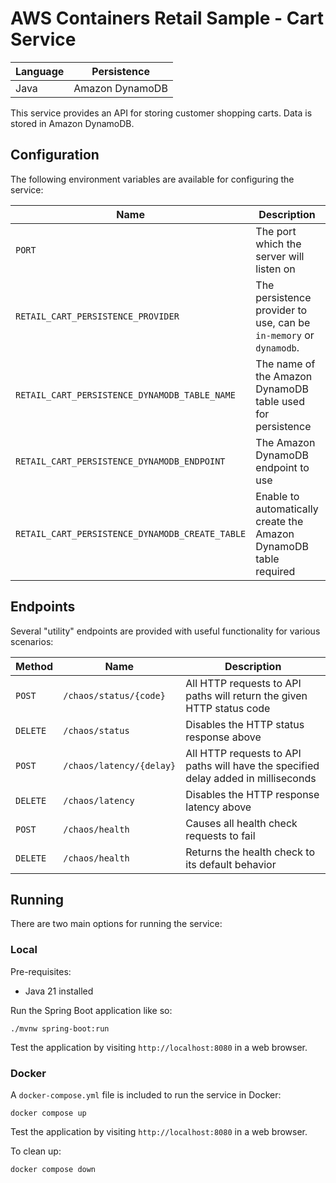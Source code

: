 # AWS Containers Retail Sample - Cart Service

<!-- Test commit -->
<!-- Test commit 2 --> 

| Language | Persistence     |
| -------- | --------------- |
| Java     | Amazon DynamoDB |

This service provides an API for storing customer shopping carts. Data is stored in Amazon DynamoDB.

## Configuration

The following environment variables are available for configuring the service:

| Name                                            | Description                                                        | Default     |
| ----------------------------------------------- | ------------------------------------------------------------------ | ----------- |
| `PORT`                                          | The port which the server will listen on                           | `8080`      |
| `RETAIL_CART_PERSISTENCE_PROVIDER`              | The persistence provider to use, can be `in-memory` or `dynamodb`. | `in-memory` |
| `RETAIL_CART_PERSISTENCE_DYNAMODB_TABLE_NAME`   | The name of the Amazon DynamoDB table used for persistence         | `Items`     |
| `RETAIL_CART_PERSISTENCE_DYNAMODB_ENDPOINT`     | The Amazon DynamoDB endpoint to use                                | `""`        |
| `RETAIL_CART_PERSISTENCE_DYNAMODB_CREATE_TABLE` | Enable to automatically create the Amazon DynamoDB table required  | `false`     |

## Endpoints

Several "utility" endpoints are provided with useful functionality for various scenarios:

| Method   | Name                     | Description                                                                        |
| -------- | ------------------------ | ---------------------------------------------------------------------------------- |
| `POST`   | `/chaos/status/{code}`   | All HTTP requests to API paths will return the given HTTP status code              |
| `DELETE` | `/chaos/status`          | Disables the HTTP status response above                                            |
| `POST`   | `/chaos/latency/{delay}` | All HTTP requests to API paths will have the specified delay added in milliseconds |
| `DELETE` | `/chaos/latency`         | Disables the HTTP response latency above                                           |
| `POST`   | `/chaos/health`          | Causes all health check requests to fail                                           |
| `DELETE` | `/chaos/health`          | Returns the health check to its default behavior                                   |

## Running

There are two main options for running the service:

### Local

Pre-requisites:

- Java 21 installed

Run the Spring Boot application like so:

```
./mvnw spring-boot:run
```

Test the application by visiting `http://localhost:8080` in a web browser.

### Docker

A `docker-compose.yml` file is included to run the service in Docker:

```
docker compose up
```

Test the application by visiting `http://localhost:8080` in a web browser.

To clean up:

```
docker compose down
```
